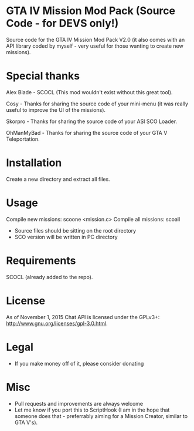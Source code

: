 # GTA IV Mission Mod Pack (Source Code - for DEVS only!)

Source code for the GTA IV Mission Mod Pack V2.0 (it also comes with an API library coded by myself - very useful for those wanting to create new missions).

# Special thanks

Alex Blade - SCOCL (This mod wouldn't exist without this great tool).

Cosy       - Thanks for sharing the source code of your mini-menu (it was really useful to improve the UI of the missions).

Skorpro    - Thanks for sharing the source code of your ASI SCO Loader.

OhManMyBad - Thanks for sharing the source code of your GTA V Teleportation. 

# Installation

Create a new directory and extract all files.

# Usage

Compile new missions: scoone <mission.c>
Compile all missions: scoall

- Source files should be sitting on the root directory
- SCO version will be written in PC directory

# Requirements

SCOCL (already added to the repo).

# License

As of November 1, 2015 Chat API is licensed under the GPLv3+: http://www.gnu.org/licenses/gpl-3.0.html.

# Legal

- If you make money off of it, please consider donating

# Misc

- Pull requests and improvements are always welcome
- Let me know if you port this to ScriptHook (I am in the hope that someone does that - preferrably aiming for a Mission Creator, similar to GTA V's).
